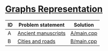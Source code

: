 # [Graphs Representation](https://www.e-olymp.com/en/contests/9060)



| ID | Problem statement                                                              | Solution                 |
|----|--------------------------------------------------------------------------------|--------------------------|
| A  | [Ancient manuscripts](https://www.e-olymp.com/en/contests/9060/problems/78596) | [A/main.cpp](A/main.cpp) |
| B  | [Cities and roads](https://www.e-olymp.com/en/contests/9060/problems/78597)    | [B/main.cpp](B/main.cpp) |

